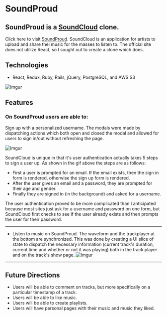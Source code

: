 # SoundProud 
## SoundProud is a [SoundCloud](http://www.soundcloud.com/ "SoundCloud") clone. ##
Click here to visit [SoundProud](https://soundproud.herokuapp.com/#/ "SoundProud"). SoundCloud is an application for artists to upload and share thei music for the masses to listen to. The official site does not utilize React, so I sought out to create a clone which does.

## Technologies ##
+ React, Redux, Ruby, Rails, jQuery, PostgreSQL, and AWS S3
  
 ![Imgur](https://i.imgur.com/Vfpoby9.png)
 
## Features ##
### On SoundProud users are able to: ###
Sign up with a personalized username. The modals were made by dispatching actions which both open and closed the modal and allowed for users to sign in/out without refreshing the page.

![Imgur](https://i.imgur.com/tHcUXkf.gifv)

SoundCloud is unique in that it's user authentication actually takes 5 steps to sign a user up. As shown in the gif above the steps are as follows:

 + First a user is prompted for an email. If the email exists, then the sign in form is rendered, otherwise the sign up form is rendered.
 + After the user gives an email and a password, they are prompted for their age and gender.
 + Finally they are signed in (in the background) and asked for a username.

The user authentication proved to be more complicated than I anticipated because most sites just ask for a username and password on one form, but SoundCloud first checks to see if the user already exists and then prompts the user for their password. 
  - - - -
  + Listen to music on SoundProud. The waveform and the trackplayer at the bottom are synchronized. This was done by creating a UI slice of state to dispatch the necessary information (current track's duration, current time and whether or not it was playing) both in the track player and on the track's show page.
![Imgur](https://i.imgur.com/wcA2OyB.png)
  - - - -
## Future Directions ##
 + Users will be able to comment on tracks, but more specifically on a particular timestamp of a track.
 + Users will be able to like music.
 + Users will be able to create playlists.
 + Users will have personal pages with their music and music they liked.


 
